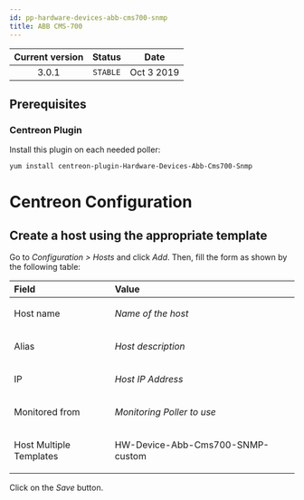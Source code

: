 ```yaml
---
id: pp-hardware-devices-abb-cms700-snmp
title: ABB CMS-700
---
```


| Current version | Status | Date |
| :-: | :-: | :-: |
| 3.0.1 | `STABLE` | Oct  3 2019 |

## Prerequisites
### Centreon Plugin
Install this plugin on each needed poller:

    yum install centreon-plugin-Hardware-Devices-Abb-Cms700-Snmp

# Centreon Configuration
## Create a host using the appropriate template
Go to *Configuration &gt; Hosts* and click *Add*. Then, fill the form as
shown by the following table:

<table>
<colgroup>
<col width="35%" />
<col width="64%" />
</colgroup>
<thead>
<tr class="header">
<th align="left">Field</th>
<th align="left">Value</th>
</tr>
</thead>
<tbody>
<tr class="odd">
<td align="left"><p>Host name</p></td>
<td align="left"><p><em>Name of the host</em></p></td>
</tr>
<tr class="even">
<td align="left"><p>Alias</p></td>
<td align="left"><p><em>Host description</em></p></td>
</tr>
<tr class="odd">
<td align="left"><p>IP</p></td>
<td align="left"><p><em>Host IP Address</em></p></td>
</tr>
<tr class="even">
<td align="left"><p>Monitored from</p></td>
<td align="left"><p><em>Monitoring Poller to use</em></p></td>
</tr>
<tr class="odd">
<td align="left"><p>Host Multiple Templates</p></td>
<td align="left"><p>HW-Device-Abb-Cms700-SNMP-custom</p></td>
</tr>
</tbody>
</table>

Click on the *Save* button.

